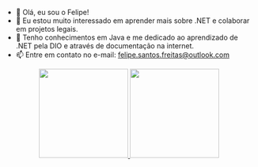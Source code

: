 - 👋 Olá, eu sou o Felipe!
- 👀 Eu estou muito interessado em aprender mais sobre .NET e colaborar em projetos legais.
- 🌱 Tenho conhecimentos em Java e me dedicado ao aprendizado de .NET pela DIO e através de documentação na internet.
- 📫 Entre em contato no e-mail: felipe.santos.freitas@outlook.com

<div align="center">
  <a href="https://github.com/felipefelipp">
  <img height="180em" src="https://github-readme-stats.vercel.app/api?username=felipefelipp&show_icons=true&theme=github_dark&include_all_commits=true&count_private=true"/>
  <img height="180em" src="https://github-readme-stats.vercel.app/api/top-langs/?username=felipefelipp&layout=compact&langs_count=7&theme=github_dark"/>
</div>
